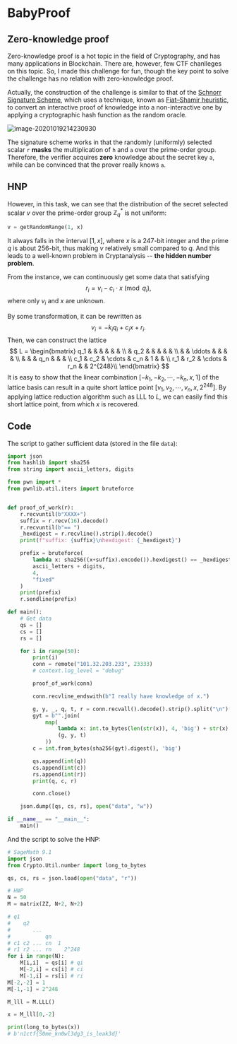 # BabyProof
## Zero-knowledge proof

Zero-knowledge proof is a hot topic in the field of Cryptography, and has many applications in Blockchain. There are, however, few CTF chanlleges on this topic. So, I made this challenge for fun, though the key point to solve the challenge has no relation with zero-knowledge proof.

Actually, the construction of the challenge is similar to that of the [Schnorr Signature Scheme](https://quirks.ed25519.info/), which uses a technique, known as [Fiat–Shamir heuristic](https://en.wikipedia.org/wiki/Fiat%E2%80%93Shamir_heuristic), to convert an interactive proof of knowledge into a non-interactive one by applying a cryptographic hash function as the random oracle.

![image-20201019214230930](https://i.loli.net/2020/11/02/xL6bHzMdRrfeUPZ.png)

The signature scheme works in that the randomly (uniformly) selected scalar `r` **masks** the multiplication of `h` and `a` over the prime-order group. Therefore, the verifier acquires **zero** knowledge about the secret key `a`, while can be convinced that the prover really knows `a`.

## HNP

However, in this task, we can see that the distribution of the secret selected scalar $v$ over the prime-order group $\mathbb{Z}_q^*$ is not uniform:

```python
v = getRandomRange(1, x)
```

It always falls in the interval $[1, x]$, where $x$ is a 247-bit integer and the prime $q$ is about 256-bit, thus making $v$ relatively small compared to $q$. And this leads to a well-known problem in Cryptanalysis -- **the hidden number problem**.

From the instance, we can continuously get some data that satisfying
$$
r_i = v_i - c_i\cdot x \pmod {q_i},
$$
where only $v_i$ and $x$ are unknown.

By some transformation, it can be rewritten as
$$
v_i =   - k_i q_i + c_i x + r_i.
$$
Then, we can construct the lattice
$$
L = 
\begin{bmatrix}
q_1 &     &        &     &   &    & \\
    & q_2 &        &     &   &    & \\
   	&     & \ddots &     &   &    & \\
    &     &        & q_n &   &    & \\
c_1 & c_2 & \cdots & c_n & 1 &    & \\
r_1 & r_2 & \cdots & r_n &   & 2^{248}\\
\end{bmatrix}
$$
It is easy to show that the linear combination $[-k_1, -k_2, \cdots, -k_n, x, 1]$ of the lattice basis can result in a quite short lattice point $[v_1, v_2, \cdots, v_n, x, 2^{248}]$. By applying lattice reduction algorithm such as LLL to $L$, we can easily find this short lattice point, from which $x$ is recovered.

## Code

The script to gather sufficient data (stored in the file `data`):

```python
import json
from hashlib import sha256
from string import ascii_letters, digits

from pwn import *
from pwnlib.util.iters import bruteforce


def proof_of_work(r):
    r.recvuntil(b"XXXX+")
    suffix = r.recv(16).decode()
    r.recvuntil(b"== ")
    _hexdigest = r.recvline().strip().decode()
    print(f"suffix: {suffix}\nhexdigest: {_hexdigest}")

    prefix = bruteforce(
        lambda x: sha256((x+suffix).encode()).hexdigest() == _hexdigest,
        ascii_letters + digits,
        4,
        "fixed"
    )
    print(prefix)
    r.sendline(prefix)

def main():
    # Get data
    qs = []
    cs = []
    rs = []

    for i in range(50):
        print(i)
        conn = remote("101.32.203.233", 23333)
        # context.log_level = "debug"

        proof_of_work(conn)

        conn.recvline_endswith(b"I really have knowledge of x.")

        g, y, _, q, t, r = conn.recvall().decode().strip().split("\n")[-6:]
        gyt = b"".join(
            map(
                lambda x: int.to_bytes(len(str(x)), 4, 'big') + str(x).encode(),
                (g, y, t)
            ))
        c = int.from_bytes(sha256(gyt).digest(), 'big')

        qs.append(int(q))
        cs.append(int(c))
        rs.append(int(r))
        print(q, c, r)

        conn.close()

    json.dump([qs, cs, rs], open("data", "w"))

if __name__ == "__main__":
    main()
```

And the script to solve the HNP:

```python
# SageMath 9.1
import json
from Crypto.Util.number import long_to_bytes

qs, cs, rs = json.load(open("data", "r"))

# HNP
N = 50
M = matrix(ZZ, N+2, N+2)

# q1
#    q2
#       ...
#           qn
# c1 c2 ... cn  1
# r1 r2 ... rn    2^248
for i in range(N):
    M[i,i]  = qs[i] # qi
    M[-2,i] = cs[i] # ci
    M[-1,i] = rs[i] # ri
M[-2,-2] = 1
M[-1,-1] = 2^248

M_lll = M.LLL()

x = M_lll[0,-2]

print(long_to_bytes(x))
# b'n1ctf{S0me_kn0wl3dg3_is_leak3d}'
```